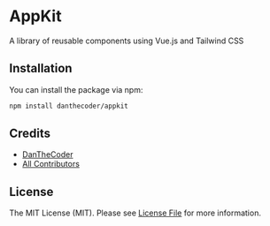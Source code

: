 # AppKit

A library of reusable components using Vue.js and Tailwind CSS

## Installation

You can install the package via npm:

```bash
npm install danthecoder/appkit
```

## Credits

- [DanTheCoder](https://github.com/DanTheCoder)
- [All Contributors](../../contributors)

## License

The MIT License (MIT). Please see [License File](LICENSE.md) for more information.
